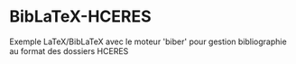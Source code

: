 # BibLaTeX-HCERES
Exemple LaTeX/BibLaTeX avec le moteur 'biber' pour gestion bibliographie au format des dossiers HCERES

